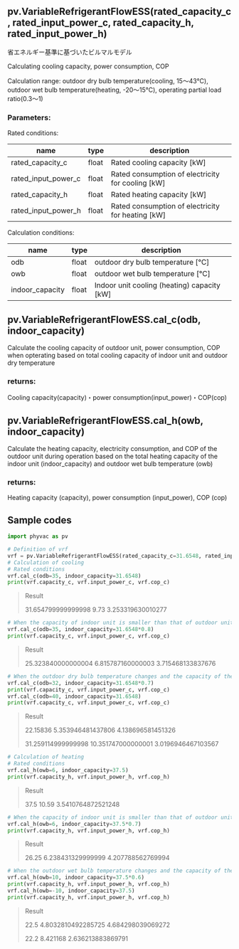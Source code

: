 ## pv.VariableRefrigerantFlowESS(rated_capacity_c, rated_input_power_c, rated_capacity_h, rated_input_power_h)

省エネルギー基準に基づいたビルマルモデル

Calculating cooling capacity, power consumption, COP

Calculation range: outdoor dry bulb temperature(cooling, 15～43℃), outdoor wet bulb temperature(heating, -20～15℃), operating partial load ratio(0.3～1)

### Parameters:

Rated conditions:

| name                | type  | description                                                   |
| ------------------- | ----- | ------------------------------------------------------------- |
| rated_capacity_c    | float | Rated cooling capacity [kW]                                   |
| rated_input_power_c | float | Rated consumption of electricity for cooling [kW]             |
| rated_capacity_h    | float | Rated heating capacity [kW]                                   |
| rated_input_power_h | float | Rated consumption of electricity for heating [kW]             |

Calculation conditions:

| name            | type  | description                                 |
| --------------- | ----- | ------------------------------------------- |
| odb             | float | outdoor dry bulb temperature [℃]           |
| owb             | float | outdoor wet bulb temperature [℃]           |
| indoor_capacity | float | Indoor unit cooling (heating) capacity [kW] |

## pv.VariableRefrigerantFlowESS.cal_c(odb, indoor_capacity)

Calculate the cooling capacity of outdoor unit, power consumption, COP when opterating based on total cooling capacity of indoor unit and outdoor dry temperature

### returns:

Cooling capacity(capacity)・power consumption(input_power)・COP(cop)

## pv.VariableRefrigerantFlowESS.cal_h(owb, indoor_capacity)

Calculate the heating capacity, electricity consumption, and COP of the outdoor unit during operation based on the total heating capacity of the indoor unit (indoor_capacity) and outdoor wet bulb temperature (owb)

### returns:

Heating capacity (capacity), power consumption (input_power), COP (cop)

## **Sample codes**

```python
import phyvac as pv

# Definition of vrf
vrf = pv.VariableRefrigerantFlowESS(rated_capacity_c=31.6548, rated_input_power_c=9.73, rated_capacity_h=37.5, rated_input_power_h=10.59)  
# Calculation of cooling
# Rated conditions
vrf.cal_c(odb=35, indoor_capacity=31.6548) 
print(vrf.capacity_c, vrf.input_power_c, vrf.cop_c)
```

> Result
>
> 31.654799999999998 9.73 3.253319630010277

```python
# When the capacity of indoor unit is smaller than that of outdoor unit
vrf.cal_c(odb=35, indoor_capacity=31.6548*0.8)
print(vrf.capacity_c, vrf.input_power_c, vrf.cop_c)
```

> Result
>
> 25.323840000000004 6.815787160000003 3.715468133837676

```python
# When the outdoor dry bulb temperature changes and the capacity of the indoor unit is smaller than that of the outdoor unit
vrf.cal_c(odb=32, indoor_capacity=31.6548*0.7)
print(vrf.capacity_c, vrf.input_power_c, vrf.cop_c)
vrf.cal_c(odb=40, indoor_capacity=31.6548)
print(vrf.capacity_c, vrf.input_power_c, vrf.cop_c)
```

> Result
>
> 22.15836 5.353946481437806 4.138696581451326
>
> 31.259114999999998 10.351747000000001 3.0196946467103567

```python
# Calculation of heating
# Rated conditions
vrf.cal_h(owb=6, indoor_capacity=37.5)
print(vrf.capacity_h, vrf.input_power_h, vrf.cop_h)
```

> Result
>
> 37.5 10.59 3.5410764872521248

```python
# When the capacity of indoor unit is smaller than that of outdoor unit
vrf.cal_h(owb=6, indoor_capacity=37.5*0.7)
print(vrf.capacity_h, vrf.input_power_h, vrf.cop_h)
```

> Result
>
> 26.25 6.238431329999999 4.207788562769994

```python
# When the outdoor wet bulb temperature changes and the capacity of the indoor unit is smaller than that of the outdoor unit
vrf.cal_h(owb=10, indoor_capacity=37.5*0.6) 
print(vrf.capacity_h, vrf.input_power_h, vrf.cop_h)
vrf.cal_h(owb=-10, indoor_capacity=37.5)  
print(vrf.capacity_h, vrf.input_power_h, vrf.cop_h)
```

> Result
>
> 22.5 4.8032810492285725 4.684298039069272
>
> 22.2 8.421168 2.636213883869791
